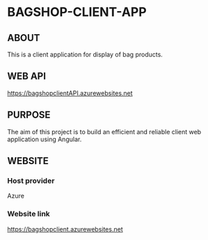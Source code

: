 # BAGSHOP-CLIENT-APP 

## ABOUT
This is a client application for display of bag products. 

## WEB API
https://bagshopclientAPI.azurewebsites.net

## PURPOSE
The aim of this project is to build an efficient and reliable client web application using Angular.

## WEBSITE
### Host provider
Azure

### Website link
https://bagshopclient.azurewebsites.net

